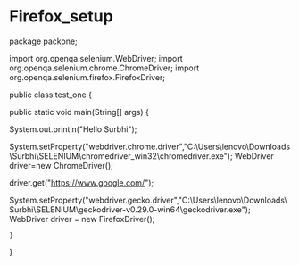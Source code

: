 # Firefox_setup


package packone;

import org.openqa.selenium.WebDriver;
import org.openqa.selenium.chrome.ChromeDriver;
import org.openqa.selenium.firefox.FirefoxDriver;

public class test_one {

public static void main(String[] args) {
	
   System.out.println("Hello Surbhi");
		 
   System.setProperty("webdriver.chrome.driver","C:\\Users\\lenovo\\Downloads\\Surbhi\\SELENIUM\\chromedriver_win32\\chromedriver.exe");
   WebDriver driver=new ChromeDriver();
   
   driver.get("https://www.google.com/");

   System.setProperty("webdriver.gecko.driver","C:\\Users\\lenovo\\Downloads\\Surbhi\\SELENIUM\\geckodriver-v0.29.0-win64\\geckodriver.exe");	 
   WebDriver driver = new FirefoxDriver();

	}
}
